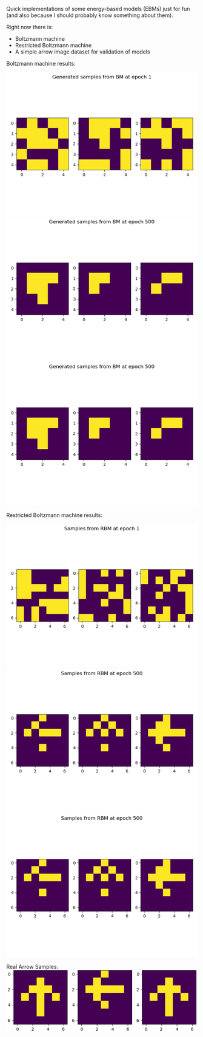 Quick implementations of some energy-based models (EBMs) just for fun (and also because I should probably know something about them).

Right now there is:
* Boltzmann machine
* Restricted Boltzmann machine
* A simple arrow image dataset for validation of models

Boltzmann machine results:  

![BM training results 001](./bm_001.png)
![BM training results 200](./bm_500.png)
![BM training results 500](./bm_500.png)

Restricted Boltzmann machine results:  

![RBM training results 001](./rbm_001.png)
![RBM training results 200](./rbm_500.png)
![RBM training results 500](./rbm_500.png)

Real Arrow Samples:
![Arrow Samples](./arrows.png)
